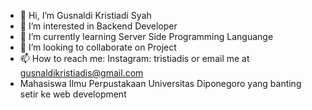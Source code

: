- 👋 Hi, I’m Gusnaldi Kristiadi Syah
- 👀 I’m interested in Backend Developer
- 🌱 I’m currently learning Server Side Programming Languange
- 💞️ I’m looking to collaborate on Project
- 📫 How to reach me: Instagram: tristiadis or email me at gusnaldikristiadis@gmail.com
- Mahasiswa Ilmu Perpustakaan Universitas Diponegoro yang banting setir ke web development


<!---
gusnaldikrist/gusnaldikrist is a ✨ special ✨ repository because its `README.md` (this file) appears on your GitHub profile.
You can click the Preview link to take a look at your changes.
--->

